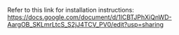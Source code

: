 Refer to this link for installation instructions:
https://docs.google.com/document/d/1lCBTJPhXiQnWD-AargOB_SKLmrLtcS_S2jJ4TCV_PV0/edit?usp=sharing